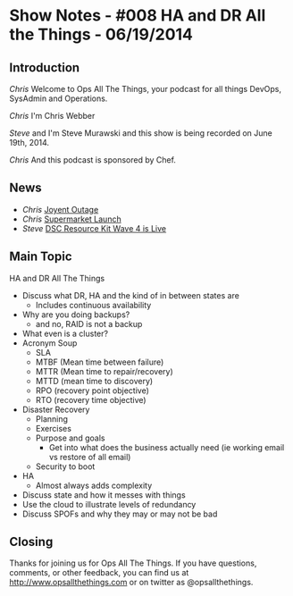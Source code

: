 Show Notes - #008 HA and DR All the Things  - 06/19/2014
===========================

Introduction
------------
*Chris* Welcome to Ops All The Things, your podcast for all things DevOps, SysAdmin and Operations.

*Chris* I'm Chris Webber

*Steve* and I'm Steve Murawski and this show is being recorded on June 19th, 2014.

*Chris* And this podcast is sponsored by Chef.

News
----

* *Chris* [Joyent Outage](http://www.joyent.com/blog/postmortem-for-outage-of-us-east-1-may-27-2014)
* *Chris* [Supermarket Launch](https://supermarket.getchef.com)
* *Steve* [DSC Resource Kit Wave 4 is Live](http://blogs.msdn.com/b/powershell/archive/2014/06/06/dsc-resource-kit-wave-4-is-live.aspx)


Main Topic
----------

HA and DR All The Things

* Discuss what DR, HA and the kind of in between states are
  * Includes continuous availability
* Why are you doing backups?
  * and no, RAID is not a backup
* What even is a cluster?
* Acronym Soup
  * SLA
  * MTBF (Mean time between failure)
  * MTTR (Mean time to repair/recovery)
  * MTTD (mean time to discovery)
  * RPO (recovery point objective)
  * RTO (recovery time objective)
* Disaster Recovery
  * Planning
  * Exercises
  * Purpose and goals
    * Get into what does the business actually need (ie working email vs restore of all email)
  * Security to boot
* HA
  * Almost always adds complexity
* Discuss state and how it messes with things
* Use the cloud to illustrate levels of redundancy
* Discuss SPOFs and why they may or may not be bad


Closing
-------
Thanks for joining us for Ops All The Things.  If you have questions, comments, or other feedback, you can find us at <http://www.opsallthethings.com> or on twitter as @opsallthethings.
